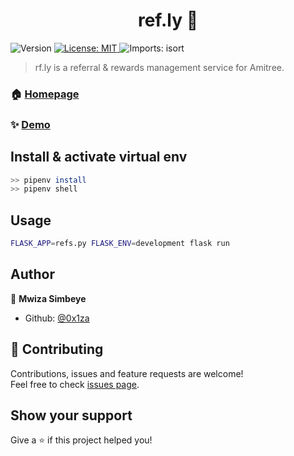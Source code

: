 <h1 align="center">ref.ly 🔗</h1>
<p>
  <img alt="Version" src="https://img.shields.io/badge/version-v1-blue.svg?cacheSeconds=2592000" />
  <a href="#" target="_blank">
    <img alt="License: MIT" src="https://img.shields.io/badge/License-MIT-yellow.svg" />
  </a>
  <img alt="Imports: isort" src="https://img.shields.io/badge/%20imports-isort-%231674b1?style=flat&labelColor=ef8336" />
</p>


> rf.ly is a referral & rewards management service for Amitree.

### 🏠 [Homepage](rf.ly)

### ✨ [Demo](github.com/0z1za/rf.ly)

## Install & activate virtual env

```sh
>> pipenv install
>> pipenv shell
```

## Usage
```sh
FLASK_APP=refs.py FLASK_ENV=development flask run
```

## Author

👤 **Mwiza Simbeye**

* Github: [@0x1za](https://github.com/0x1za)

## 🤝 Contributing

Contributions, issues and feature requests are welcome!<br />Feel free to check [issues page](https://github.com/0x1za/ref.ly/issues).

## Show your support

Give a ⭐️ if this project helped you!
